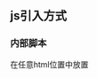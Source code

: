## js引入方式

### 内部脚本

在任意html位置中放置 <script> 

一般处于<boby>底部，明显改善速度

### 外部引入 类css

<script>//不能自闭合


## js语法基础

注释：//

#### 输出语句

window.alert("内容");//弹出警告框

document.write();写入html

console.log();写入控制台



#### 变量

用var定义（作用域大，类似全局变量）

建议使用驼峰命名

可以重复定义

let 局部变量，不能重复定义

const 只读常量



#### 数据类型

number 数字

string 字符串

boolean 布尔

null 控

undefined 默认初始值



eg:

检查变量的方法

`var a = 1;`
`alert(typeof a);`

输出为number



#### 运算符

三元运算符：？true_value:false_value

比较运算符： == 进行类型转换 

​						===不进行

## js函数，对象，事件



#### 函数：

###### 函数定义

function 函数名(形参){

//code

}



var functionName = function()

{//code
}



不用指定形参和返回值的数据类型

###### 函数调用

类似java

#### js对象

##### 基础对象：

###### Array:(定义数组)

var arr = new Array(1,2,3,4);

var arr = [1,2,3,4];

属性：length 设置或返回数组中元素的数量

{

简化函数定义ES6：

原函数：

`arr.forEach(function(e){`

​		`console.log(e);`

`})`

简化后：

`arr.forEach((e) => {`

​		`console.log(e);`

`})`

}



方法：forEach() 遍历每一个有值元素 直接使用for遍历会遍历到 每一个 元素，包括 undefine

​			push() 添加新元素，返回len

​			push(1,2,3)

​			splice()  删除元素

​			splice(下标,删除个数)





###### String 字符串

定义：

var str = new String("");

var str = "";

属性：

length

方法：

charAt()返回指定位置的字符

indexOf()检索字符串位置

trim()去除字符串两边空格

substring()给两个位置，截取字符串。含头不含尾



###### JSON

*自定义对象：*

*var user = {*

​		*name:"Tom",*

​		*age:20,*

​		*eat:function(){*

​		*alert("吃饭");*

*}*

*};*

JSON用于网络数据传输，作为数据载体！！！

是一种数据格式

定义 JSON字符串

var userStr = '{"name":"Jerry","age":18,"addr":["北京","上海","西安"]}'；

JSON方法:

将JSON格式的字符串转化为js对象

var jsObject = JSON.parse(userStr);

将js对象转为JSON格式字符串

var jsonStr = JSON.stringify(jsObject);





##### BOM 

浏览器对象模型



Window 对象:

获取:

直接使用，甚至可以省略 Window.

属性:

history

location

navigator

方法:

alert();//警告框

confirm(); //确认删除对话框，用返回值确认用户的操作

setinterval();//周期性使用函数，传递函数和毫秒数

srtTimeout();//达到时间后使用，传递函数和毫秒数





Location 地址栏对象



属性：href

反映当前浏览器网站网址

可以获取当前地址，也可以通过赋值达到跳转的效果



##### DOM

文档对象模型

将标记语言的各个组成部分封装成对象

DOM获取对象

1.根据id获取

2.根据标签名称获取

3.根据name属性值获取

4.根据class属性值获取

都是返回Element对象数组





#### js事件监听

eg:

按钮被点击

鼠标移动到元素上

表单提交

##### 事件绑定

1.通过HTML标签中时间属性进行绑定

2.通过DOM进行绑定

常见事件：





![image-20240716214335216](C:\Users\LeJingS\AppData\Roaming\Typora\typora-user-images\image-20240716214335216.png)



练习随后~~~







































